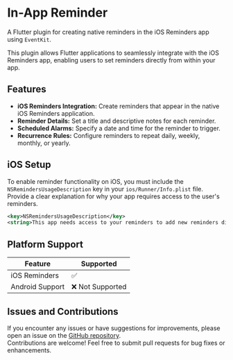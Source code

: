 # In-App Reminder

A Flutter plugin for creating native reminders in the iOS Reminders app using `EventKit`.

This plugin allows Flutter applications to seamlessly integrate with the iOS Reminders app, enabling users to set reminders directly from within your app.

## Features

* **iOS Reminders Integration:** Create reminders that appear in the native iOS Reminders application.
* **Reminder Details:** Set a title and descriptive notes for each reminder.
* **Scheduled Alarms:** Specify a date and time for the reminder to trigger.
* **Recurrence Rules:** Configure reminders to repeat daily, weekly, monthly, or yearly.

## iOS Setup

To enable reminder functionality on iOS, you must include the `NSRemindersUsageDescription` key in your `ios/Runner/Info.plist` file. Provide a clear explanation for why your app requires access to the user's reminders.

```xml
<key>NSRemindersUsageDescription</key>
<string>This app needs access to your reminders to add new reminders directly from the app.</string>
```


## Platform Support

| Feature         | Supported      |
|-----------------|----------------|
| iOS Reminders   | ✅             |
| Android Support | ❌ Not Supported|

## Issues and Contributions
If you encounter any issues or have suggestions for improvements, please open an issue on the [GitHub repository](https://github.com/aashutosh-dev1/in_app_reminder/issues).  
Contributions are welcome! Feel free to submit pull requests for bug fixes or enhancements.

